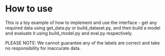 # How to use
This is a toy example of how to implement and use the interface - get any required data using get_data.py or build_dataset.py, and then build a model and evaluate it using build_model.py and eval.py respectively.

PLEASE NOTE: We  cannot guarantee any of the labels are correct and take no responsibility for inaccurate data.